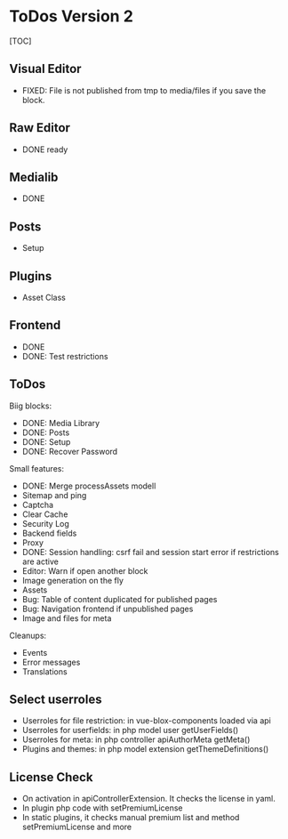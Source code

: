 # ToDos Version 2

[TOC]

## Visual Editor

* FIXED: File is not published from tmp to media/files if you save the block.

## Raw Editor

* DONE ready

## Medialib

* DONE

## Posts

* Setup

## Plugins

* Asset Class

## Frontend

* DONE
* DONE: Test restrictions

## ToDos

Biig blocks:

* DONE: Media Library
* DONE: Posts
* DONE: Setup
* DONE: Recover Password

Small features:

* DONE: Merge processAssets modell
* Sitemap and ping
* Captcha
* Clear Cache
* Security Log
* Backend fields
* Proxy
* DONE: Session handling: csrf fail and session start error if restrictions are active
* Editor: Warn if open another block
* Image generation on the fly
* Assets
* Bug: Table of content duplicated for published pages
* Bug: Navigation frontend if unpublished pages
* Image and files for meta

Cleanups:

* Events
* Error messages
* Translations

## Select userroles

* Userroles for file restriction: in vue-blox-components loaded via api
* Userroles for userfields: in php model user getUserFields()
* Userroles for meta: in php controller apiAuthorMeta getMeta()
* Plugins and themes: in php model extension getThemeDefinitions()

## License Check

* On activation in apiControllerExtension. It checks the license in yaml.
* In plugin php code with setPremiumLicense
* In static plugins, it checks manual premium list and method setPremiumLicense and more 

